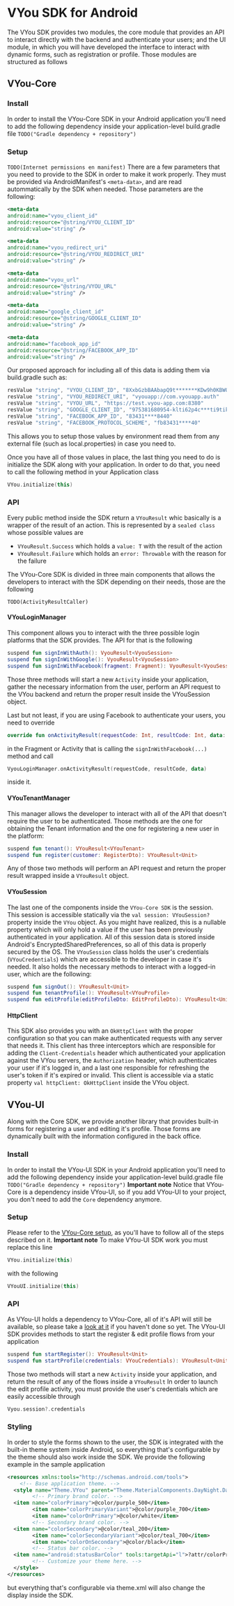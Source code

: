 # VYou SDK for Android

The VYou SDK provides two modules, the core module that provides an API to interact directly with the backend and authenticate your users; and the UI module, in which you will have developed the interface to interact with dynamic forms, such as registration or profile. Those modules are structured as follows

## VYou-Core
### Install
In order to install the VYou-Core SDK in your Android application you'll need to add the following dependency inside your application-level build.gradle file
`TODO("Gradle dependency + repository")`

### Setup

`TODO(Internet permissions en manifest)`
There are a few parameters that you need to provide to the SDK in order to make it work properly.
They must be provided via AndroidManifest's `<meta-data>`, and are read autommatically by the SDK when needed.
Those parameters are the following:
```xml
<meta-data  
android:name="vyou_client_id"  
android:resource="@string/VYOU_CLIENT_ID"  
android:value="string" />
```
```xml
<meta-data  
android:name="vyou_redirect_uri"  
android:resource="@string/VYOU_REDIRECT_URI"  
android:value="string" />
```
```xml
<meta-data  
android:name="vyou_url"  
android:resource="@string/VYOU_URL"  
android:value="string" />
```
```xml
<meta-data  
android:name="google_client_id"  
android:resource="@string/GOOGLE_CLIENT_ID"  
android:value="string" />
```
```xml
<meta-data  
android:name="facebook_app_id"  
android:resource="@string/FACEBOOK_APP_ID"  
android:value="string" />
```

Our proposed approach for including all of this data is adding them via build.gradle such as:
```groovy
resValue "string", "VYOU_CLIENT_ID", "8XxbGzbBAAbapQ9t*******KDw9h0KBWQYvT2P67T42lAlrZrG7KWg"  
resValue "string", "VYOU_REDIRECT_URI", "vyouapp://com.vyouapp.auth"  
resValue "string", "VYOU_URL", "https://test.vyou-app.com:8380"  
resValue "string", "GOOGLE_CLIENT_ID", "975381680954-klti62p4c***ti9tikbglf.apps.googleusercontent.com"  
resValue "string", "FACEBOOK_APP_ID", "83431****8440"  
resValue "string", "FACEBOOK_PROTOCOL_SCHEME", "fb83431****40"
```

This allows you to setup those values by environment read them from any external file (such as local.properties) in case you need to.

Once you have all of those values in place, the last thing you need to do is initialize the SDK along with your application. 
In order to do that, you need to call the following method in your Application class

```kotlin
VYou.initialize(this)
```

### API
Every public method inside the SDK return a `VYouResult` whic basically is a wrapper of the result of an action. This is represented by a `sealed class` whose possible values are 
- `VYouResult.Success` which holds a `value: T` with the result of the action
- `VYouResult.Failure` which holds an `error: Throwable` with the reason for the failure

The VYou-Core SDK is divided in three main components that allows the developers to interact with the SDK depending on their needs, those are the following

`TODO(ActivityResultCaller)`

#### VYouLoginManager
This component allows you to interact with the three possible login platforms that the SDK provides. The API for that is the following
```kotlin
suspend fun signInWithAuth(): VyouResult<VyouSession>
suspend fun signInWithGoogle(): VyouResult<VyouSession>
suspend fun signInWithFacebook(fragment: Fragment): VyouResult<VyouSession>
```
Those three methods will start a new `Activity` inside your application, gather the necessary information from the user, perform an API request to the VYou backend and return the proper result inside the VYouSession object.

Last but not least, if you are using Facebook to authenticate your users, you need to override
```kotlin
override fun onActivityResult(requestCode: Int, resultCode: Int, data: Intent?) {
```
in the Fragment or Activity that is calling the `signInWithFacebook(...)` method and call 
```kotlin
VyouLoginManager.onActivityResult(requestCode, resultCode, data)
```
inside it.

#### VYouTenantManager
This manager allows the developer to interact with all of the API that doesn't require the user to be authenticated. Those methods are the one for obtaining the Tenant information and the one for registering a new user in the platform:
```kotlin
suspend fun tenant(): VYouResult<VYouTenant>
suspend fun register(customer: RegisterDto): VYouResult<Unit>
```
Any of those two methods will perform an API request and return the proper result wrapped inside a `VYouResult` object.

#### VYouSession
The last one of the components inside the `VYou-Core SDK` is the session.
This session is accessible statically via the `val session: VYouSession?` property inside the `VYou` object. 
As you might have realized, this is a nullable property which will only hold a value if the user has been previously authenticated in your application. 
All of this session data is stored inside Android's EncryptedSharedPreferences, so all of this data is properly secured by the OS.
The `VYouSession` class holds the user's credentials (`VYouCredentials`) which are accessible to the developer in case it's needed. It also holds the necessary methods to interact with a logged-in user, which are the following:

```kotlin
suspend fun signOut(): VYouResult<Unit>
suspend fun tenantProfile(): VYouResult<VYouProfile>
suspend fun editProfile(editProfileDto: EditProfileDto): VYouResult<Unit>
```

#### HttpClient
This SDK also provides you with an `OkHttpClient` with the proper configuration so that you can make authenticated requests with any server that needs it. This client has three interceptors which are responsible for adding the `Client-Credentials` header which authenticated your application against the VYou servers, the `Authorization` header, which authenticates your user if it's logged in, and a last one responsible for refreshing the user's token if it's expired or invalid.
This client is accessible via a static property `val httpClient: OkHttpClient` inside the VYou object.

## VYou-UI
Along with the Core SDK, we provide another library that provides built-in forms for registering a user and editing it's profile. Those forms are dynamically built with the information configured in the back office. 
### Install
In order to install the VYou-UI SDK in your Android application you'll need to add the following dependency inside your application-level build.gradle file
`TODO("Gradle dependency + repository")`
**Important note** Notice that VYou-Core is a dependency inside VYou-UI, so if you add VYou-UI to your project, you don't need to add the `Core` dependency anymore.
### Setup
Please refer to the [VYou-Core setup](#setup), as you'll have to follow all of the steps described on it.
**Important note** To make VYou-UI SDK work you must replace this line
```kotlin
VYou.initialize(this)
```
with the following
```kotlin
VYouUI.initialize(this)
```
### API
As VYou-UI holds a dependency to VYou-Core, all of it's API will still be available, so please take a [look at it](#api) if you haven't done so yet.
The VYou-UI SDK provides methods to start the register & edit profile flows from your application

```kotlin
suspend fun startRegister(): VYouResult<Unit>
suspend fun startProfile(credentials: VYouCredentials): VYouResult<Unit>
```
Those two methods will start a new `Activity` inside your application, and return the result of any of the flows inside a `VYouResult`
In order to launch the edit profile activity, you must provide the user's credentials which are easily accessible through
```kotlin
Vyou.session?.credentials
```

### Styling
In order to style the forms shown to the user, the SDK is integrated with the built-in theme system inside Android, so everything that's configurable by the theme should also work inside the SDK. We provide the following example in the sample application
```xml
<resources xmlns:tools="http://schemas.android.com/tools">  
    <!-- Base application theme. -->  
  <style name="Theme.VYou" parent="Theme.MaterialComponents.DayNight.DarkActionBar">  
        <!-- Primary brand color. -->  
  <item name="colorPrimary">@color/purple_500</item>  
        <item name="colorPrimaryVariant">@color/purple_700</item>  
        <item name="colorOnPrimary">@color/white</item>  
        <!-- Secondary brand color. -->  
  <item name="colorSecondary">@color/teal_200</item>  
        <item name="colorSecondaryVariant">@color/teal_700</item>  
        <item name="colorOnSecondary">@color/black</item>  
        <!-- Status bar color. -->  
  <item name="android:statusBarColor" tools:targetApi="l">?attr/colorPrimaryVariant</item>  
        <!-- Customize your theme here. -->  
  </style>  
</resources>
```
but everything that's configurable via theme.xml will also change the display inside the SDK.
